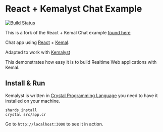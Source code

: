 # React + Kemalyst Chat Example

[![Build Status](https://travis-ci.org/drujensen/chat-kemalyst.svg?branch=master)](https://travis-ci.org/drujensen/chat-kemalyst)

This is a fork of the React + Kemal Chat example [found here](https://github.com/sdogruyol/kemal-chat)

Chat app using [React](https://facebook.github.io/react/) + [Kemal](http://kemalcr.com).

Adapted to work with [Kemalyst](https://github.com/drujensen/kemalyst)

This demonstrates how easy it is to build Realtime Web applications with Kemal.

## Install & Run

Kemalyst is written in [Crystal Programming Language](http://crystal-lang.org/) you need to have it installed on your machine.

```
shards install
crystal src/app.cr
```

Go to `http://localhost:3000` to see it in action.
